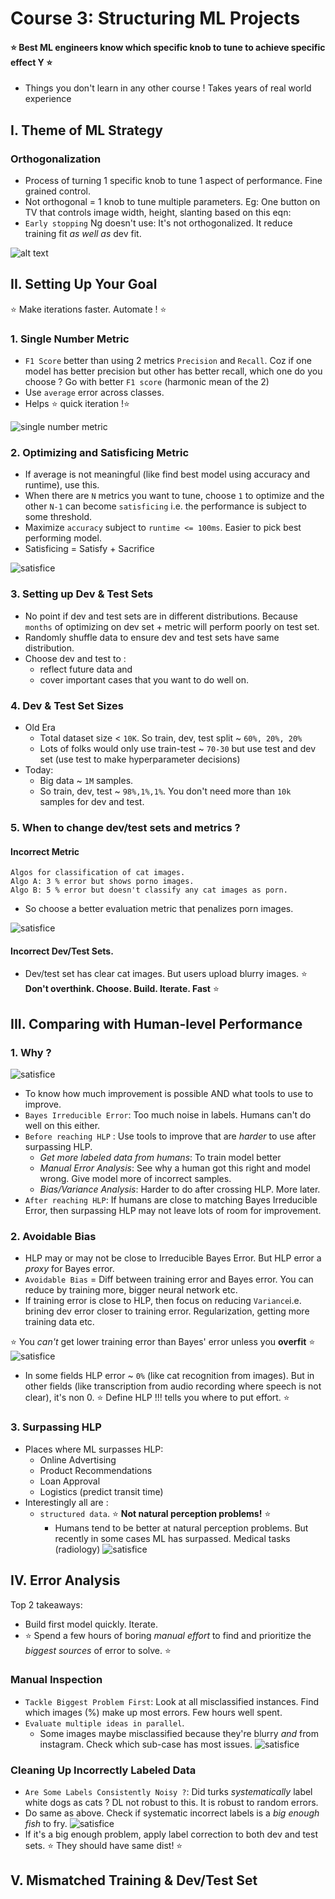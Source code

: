 # Course 3: Structuring ML Projects
#### :star: Best ML engineers know which specific knob to tune to achieve specific effect Y :star:
-  Things you don't learn in any other course ! Takes years of real world experience

## I. Theme of ML Strategy
### Orthogonalization
- Process of turning 1 specific knob to tune 1 aspect of performance. Fine grained control. 
- Not orthogonal = 1 knob to tune multiple parameters. Eg: One button on TV that controls image width, height, slanting
based on this eqn:
- `Early stopping` Ng doesn't use: It's not orthogonalized. It reduce training fit *as well as* dev fit.

![alt text](images/ortho.png)

## II. Setting Up Your Goal
:star: Make iterations faster. Automate ! :star:

### 1. Single Number Metric
- `F1 Score` better than using 2 metrics `Precision` and `Recall`. Coz if one model has better precision but other has
better recall, which one do you choose ? Go with better `F1 score` (harmonic mean of the 2)
- Use `average` error across classes. 
- Helps :star: quick iteration !:star:

![single number metric](images/error_per_class.png)

### 2. Optimizing and Satisficing Metric
- If average is not meaningful (like find best model using accuracy and runtime), use this. 
- When there are `N` metrics you want to tune, choose `1` to optimize and the other `N-1` can become `satisficing` i.e.
the performance is subject to some threshold.
- Maximize `accuracy` subject to `runtime <= 100ms`. Easier to pick best performing model. 
- Satisficing = Satisfy + Sacrifice

![satisfice](images/satisficing.png)

### 3. Setting up Dev & Test Sets
- No point if dev and test sets are in different distributions. Because `months` of optimizing on dev set + metric will
perform poorly on test set. 
- Randomly shuffle data to ensure dev and test sets have same distribution. 
- Choose dev and test to :
  - reflect future data and 
  - cover important cases that you want to do well on. 

### 4. Dev & Test Set Sizes
- Old Era 
  - Total dataset size < `10K`. So train, dev, test split ~ `60%, 20%, 20%`
  - Lots of folks would only use train-test ~ `70-30` but use test and dev set (use test to make hyperparameter decisions)
- Today:
  - Big data ~ `1M` samples. 
  - So train, dev, test ~ `98%,1%,1%`. You don't need more than `10k` samples for dev and test. 

### 5. When to change dev/test sets and metrics ?
#### Incorrect Metric
```
Algos for classification of cat images. 
Algo A: 3 % error but shows porno images. 
Algo B: 5 % error but doesn't classify any cat images as porn. 
```
- So choose a better evaluation metric that penalizes porn images. 

![satisfice](images/change_metric.png)

#### Incorrect Dev/Test Sets.
- Dev/test set has clear cat images. But users upload blurry images. 
:star: **Don't overthink. Choose. Build. Iterate. Fast** :star:

## III. Comparing with Human-level Performance
### 1. Why ?
![satisfice](images/hlp.png)
- To know how much improvement is possible AND what tools to use to improve. 
- `Bayes Irreducible Error`: Too much noise in labels. Humans can't do well on this either. 
- `Before reaching HLP` : Use tools to improve that are *harder* to use after surpassing HLP. 
  - *Get more labeled data from humans*: To train model better
  - *Manual Error Analysis*: See why a human got this right and model wrong. Give model more of incorrect samples.
  - *Bias/Variance Analysis*: Harder to do after crossing HLP. More later. 
- `After reaching HLP`: If humans are close to matching Bayes Irreducible Error, then surpassing HLP may not leave lots 
of room for improvement. 

### 2. Avoidable Bias
- HLP may or may not be close to Irreducible Bayes Error. But HLP error a *proxy* for Bayes error.
- `Avoidable Bias` = Diff between training error and Bayes error. You can reduce by training more, bigger neural network etc. 
- If training error is close to HLP, then focus on reducing `Variance`i.e. brining dev error closer to training error. 
Regularization, getting more training data etc. 

:star: You *can't* get lower training error than Bayes' error unless you **overfit** :star:
![satisfice](images/avoidable_bias.png)

- In some fields HLP error ~ `0%` (like cat recognition from images). But in other fields (like transcription from
audio recording where speech is not clear), it's non 0. :star: Define HLP !!! tells you where to put effort. :star:

### 3. Surpassing HLP
- Places where ML surpasses HLP:
  - Online Advertising
  - Product Recommendations
  - Loan Approval
  - Logistics (predict transit time)
- Interestingly all are :
  - `structured data`. :star: **Not natural perception problems!** :star:
    - Humans tend to be better at natural perception problems. But recently in some cases ML has surpassed. Medical
    tasks (radiology)
![satisfice](images/summary.png)

## IV. Error Analysis
Top 2 takeaways:
- Build first model quickly. Iterate. 
- :star: Spend a few hours of boring *manual effort* to find and prioritize the *biggest sources* of error to solve. :star:

### Manual Inspection
- `Tackle Biggest Problem First`: Look at all misclassified instances. Find which images (%) make up most errors. Few hours well spent. 
- `Evaluate multiple ideas in parallel`. 
  - Some images maybe misclassified because they're blurry *and* from instagram. Check which sub-case has most issues. 
  ![satisfice](images/error_analysis.png)

### Cleaning Up Incorrectly Labeled Data
- `Are Some Labels Consistently Noisy ?`: Did turks *systematically* label white dogs as cats ? DL not robust to this. 
It is robust to random errors. 
- Do same as above. Check if systematic incorrect labels is a *big enough fish* to fry. 
![satisfice](images/incorrect_label_analysis.png)
- If it's a big enough problem, apply label correction to both dev and test sets. :star: They should have same dist! :star:

## V. Mismatched Training & Dev/Test Set

